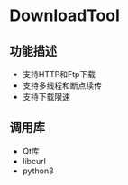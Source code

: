 # DownloadTool #


## 功能描述 ##
- 支持HTTP和Ftp下载
- 支持多线程和断点续传
- 支持下载限速

## 调用库 ##
- Qt库
- libcurl
- python3

